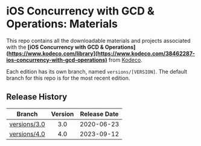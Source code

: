 # iOS Concurrency with GCD & Operations: Materials

This repo contains all the downloadable materials and projects associated with the **[iOS Concurrency with GCD & Operations](https://www.kodeco.com/library](https://www.kodeco.com/38462287-ios-concurrency-with-gcd-operations)** from [Kodeco](https://www.kodeco.com).

Each edition has its own branch, named `versions/[VERSION]`. The default branch for this repo is for the most recent edition.

## Release History

| Branch                                                                                   | Version | Release Date |
| ---------------------------------------------------------------------------------------- |:-------:|:------------:|
| [versions/3.0](https://github.com/kodecocodes/video-cgcdo-materials/tree/versions/3.0) | 3.0     | 2020-06-23   |
| [versions/4.0](https://github.com/kodecocodes/video-cgcdo-materials/tree/versions/4.0) | 4.0     | 2023-09-12   |
